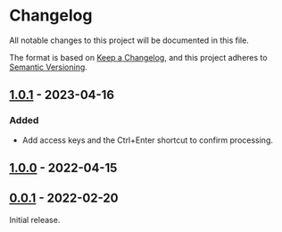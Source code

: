 # Changelog

All notable changes to this project will be documented in this file.

The format is based on [Keep a Changelog](https://keepachangelog.com/en/1.0.0/),
and this project adheres to [Semantic Versioning](https://semver.org/spec/v2.0.0.html).

## [1.0.1] - 2023-04-16

### Added

-   Add access keys and the Ctrl+Enter shortcut to confirm processing.

## [1.0.0] - 2022-04-15

## [0.0.1] - 2022-02-20

Initial release.

[1.0.1]: https://github.com/abdnh/anki-trdict/compare/1.0.0...1.0.1
[1.0.0]: https://github.com/abdnh/anki-trdict/compare/0.0.1...1.0.0
[0.0.1]: https://github.com/abdnh/anki-trdict/commits/0.0.1

